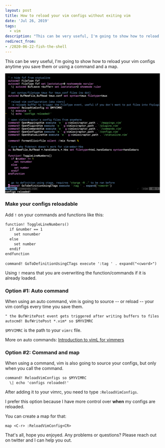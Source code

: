 ```yaml
---
layout: post
title: How to reload your vim configs without exiting vim
date: 'Jul 26, 2019'
tags:
  - vim
description: "This can be very useful, I'm going to show how to reload your vim configs anytime you save them or using a command and a map."
redirect_from:
- /2020-06-22-fish-the-shell
---
```


This can be very useful, I'm going to show how to reload your vim configs anytime you save them or using a command and a map.

<img src="/assets/images/posts/reloaded.png" alt="neovim showing reloaded" class="image" />

### Make your configs reloadable

Add `!` on your commands and functions like this:

```vim
function! ToggleLineNumbers()
  if &number == 1
    set nonumber
  else
    set number
  endif
endfunction

command! GoToDefinitionUsingCTags execute ':tag ' . expand("<cword>")
```

Using `!` means that you are overwriting the function/commands if it is already loaded.

### Option #1: Auto command

When using an auto command, vim is going to source -- or reload -- your vim configs every time you save them.

```vim
" the BufWritePost event gets triggered after writing buffers to files
autocmd! BufWritePost *.vim* so $MYVIMRC
```

`$MYVIMRC` is the path to your `vimrc` file.

More on auto commands: [Introduction to vimL for vimmers](/vim/2019/07/26/introduction-on-viml-for-vimmers.html)

### Option #2: Command and map

When using a command, vim is also going to source your configs, but only when you call the command.

```vim
command! ReloadVimConfigs so $MYVIMRC
  \| echo 'configs reloaded!'
```

After adding it to your vimrc, you need to type `:ReloadVimConfigs`.

I prefer this option because I have more control over __when__ my configs are reloaded.

You can create a map for that:

```vim
map <C-r> :ReloadVimConfig<CR>
```

That's all, hope you enjoyed. Any problems or questions? Please reach out on twitter and I can help you out.
